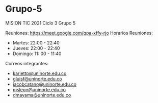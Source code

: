 # Grupo-5

MISION TIC 2021 Ciclo 3 Grupo 5

Reuniones: https://meet.google.com/qpa-xffy-rjo
Horarios Reuniones: 

- Martes: 22:00 - 22:40
- Jueves: 22:00 - 22:40
- Domingo: 11: 00 - 11:40

Correos integrantes: 

- kariettp@uninorte.edu.co 
- gluisf@uninorte.edu.co
- jacobcatano@uninorte.edu.co 
- msleon@uninorte.edu.co 
- dmayama@uninorte.edu.co
